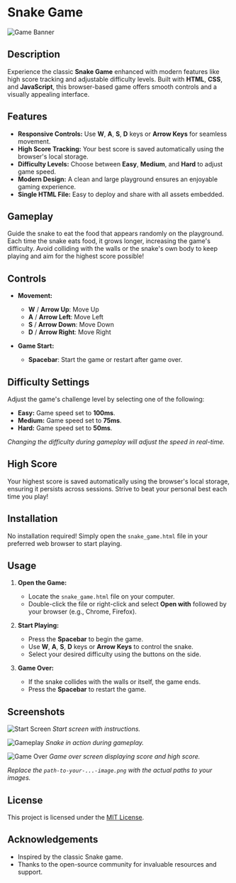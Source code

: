 # Snake Game

![Game Banner](path-to-your-banner-image.png)

## Description

Experience the classic **Snake Game** enhanced with modern features like high score tracking and adjustable difficulty levels. Built with **HTML**, **CSS**, and **JavaScript**, this browser-based game offers smooth controls and a visually appealing interface.

## Features

- **Responsive Controls:** Use **W**, **A**, **S**, **D** keys or **Arrow Keys** for seamless movement.
- **High Score Tracking:** Your best score is saved automatically using the browser's local storage.
- **Difficulty Levels:** Choose between **Easy**, **Medium**, and **Hard** to adjust game speed.
- **Modern Design:** A clean and large playground ensures an enjoyable gaming experience.
- **Single HTML File:** Easy to deploy and share with all assets embedded.

## Gameplay

Guide the snake to eat the food that appears randomly on the playground. Each time the snake eats food, it grows longer, increasing the game's difficulty. Avoid colliding with the walls or the snake's own body to keep playing and aim for the highest score possible!

## Controls

- **Movement:**

  - **W** / **Arrow Up**: Move Up
  - **A** / **Arrow Left**: Move Left
  - **S** / **Arrow Down**: Move Down
  - **D** / **Arrow Right**: Move Right

- **Game Start:**
  - **Spacebar**: Start the game or restart after game over.

## Difficulty Settings

Adjust the game's challenge level by selecting one of the following:

- **Easy:** Game speed set to **100ms**.
- **Medium:** Game speed set to **75ms**.
- **Hard:** Game speed set to **50ms**.

_Changing the difficulty during gameplay will adjust the speed in real-time._

## High Score

Your highest score is saved automatically using the browser's local storage, ensuring it persists across sessions. Strive to beat your personal best each time you play!

## Installation

No installation required! Simply open the `snake_game.html` file in your preferred web browser to start playing.

## Usage

1. **Open the Game:**

   - Locate the `snake_game.html` file on your computer.
   - Double-click the file or right-click and select **Open with** followed by your browser (e.g., Chrome, Firefox).

2. **Start Playing:**

   - Press the **Spacebar** to begin the game.
   - Use **W**, **A**, **S**, **D** keys or **Arrow Keys** to control the snake.
   - Select your desired difficulty using the buttons on the side.

3. **Game Over:**
   - If the snake collides with the walls or itself, the game ends.
   - Press the **Spacebar** to restart the game.

## Screenshots

![Start Screen](path-to-your-start-screen-image.png)
_Start screen with instructions._

![Gameplay](path-to-your-gameplay-image.png)
_Snake in action during gameplay._

![Game Over](path-to-your-game-over-image.png)
_Game over screen displaying score and high score._

_Replace the `path-to-your-...-image.png` with the actual paths to your images._

## License

This project is licensed under the [MIT License](LICENSE).

## Acknowledgements

- Inspired by the classic Snake game.
- Thanks to the open-source community for invaluable resources and support.
